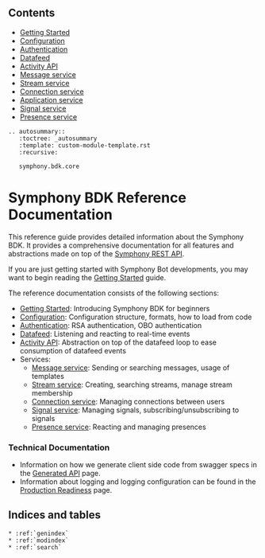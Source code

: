 Contents
--------

* [Getting Started](markdown/getting_started.md)
* [Configuration](markdown/configuration.md)
* [Authentication](markdown/authentication.md)
* [Datafeed](markdown/datafeed.md)
* [Activity API](markdown/activity-api.md)
* [Message service](markdown/message_service.md)
* [Stream service](markdown/stream_service.md)
* [Connection service](markdown/connection_service.md)
* [Application service](markdown/application_service.md)
* [Signal service](markdown/signal_service.md)
* [Presence service](markdown/presence_service.md)

```eval_rst
.. autosummary::
   :toctree: _autosummary
   :template: custom-module-template.rst
   :recursive:

   symphony.bdk.core
```

# Symphony BDK Reference Documentation

This reference guide provides detailed information about the Symphony BDK. It provides a comprehensive documentation
for all features and abstractions made on top of the [Symphony REST API](https://developers.symphony.com/restapi/reference).

If you are just getting started with Symphony Bot developments, you may want to begin reading the
[Getting Started](markdown/getting_started.md) guide.

The reference documentation consists of the following sections:
* [Getting Started](markdown/getting_started.md): Introducing Symphony BDK for beginners
* [Configuration](markdown/configuration.md): Configuration structure, formats, how to load from code
* [Authentication](markdown/authentication.md): RSA authentication, OBO authentication
* [Datafeed](markdown/datafeed.md): Listening and reacting to real-time events
* [Activity API](markdown/activity-api.md): Abstraction on top of the datafeed loop to ease consumption of datafeed events
* Services:
  * [Message service](markdown/message_service.md): Sending or searching messages, usage of templates
  * [Stream service](markdown/stream_service.md): Creating, searching streams, manage stream membership
  * [Connection service](markdown/connection_service.md): Managing connections between users
  * [Signal service](markdown/signal_service.md): Managing signals, subscribing/unsubscribing to signals
  * [Presence service](markdown/presence_service.md): Reacting and managing presences

### Technical Documentation
* Information on how we generate client side code from swagger specs in the
[Generated API](markdown/tech/generated_api.md) page.
* Information about logging and logging configuration can be found in the
  [Production Readiness](markdown/tech/production_readiness.md) page.

Indices and tables
------------------

```eval_rst
* :ref:`genindex`
* :ref:`modindex`
* :ref:`search`
```
